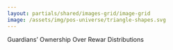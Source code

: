 ```yaml
---
layout: partials/shared/images-grid/image-grid
image: /assets/img/pos-universe/triangle-shapes.svg
---
```


Guardians’ Ownership Over Rewar Distributions
